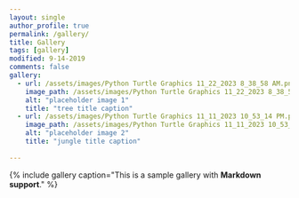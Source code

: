 ```yaml
---
layout: single
author_profile: true
permalink: /gallery/
title: Gallery
tags: [gallery]
modified: 9-14-2019
comments: false
gallery:
  - url: /assets/images/Python Turtle Graphics 11_22_2023 8_38_58 AM.png
    image_path: /assets/images/Python Turtle Graphics 11_22_2023 8_38_58 AM.png
    alt: "placeholder image 1"
    title: "tree title caption"  
  - url: /assets/images/Python Turtle Graphics 11_11_2023 10_53_14 PM.png
    image_path: /assets/images/Python Turtle Graphics 11_11_2023 10_53_14 PM.png
    alt: "placeholder image 2"
    title: "jungle title caption"
   
---
```


{% include gallery caption="This is a sample gallery with **Markdown support**." %}
